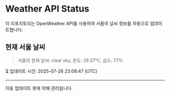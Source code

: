 
# Weather API Status

이 리포지토리는 OpenWeather API를 사용하여 서울의 날씨 정보를 자동으로 업데이트합니다.

## 현재 서울 날씨
> 서울의 현재 날씨: clear sky, 온도: 29.37°C, 습도: 77%

⏳ 업데이트 시간: 2025-07-26 23:08:47 (UTC)

---
자동 업데이트 봇에 의해 관리됩니다.
